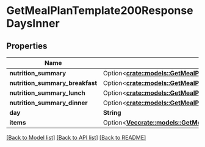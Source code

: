 # GetMealPlanTemplate200ResponseDaysInner

## Properties

Name | Type | Description | Notes
------------ | ------------- | ------------- | -------------
**nutrition_summary** | Option<[**crate::models::GetMealPlanWeek200ResponseDaysInnerNutritionSummary**](getMealPlanWeek_200_response_days_inner_nutritionSummary.md)> |  | [optional]
**nutrition_summary_breakfast** | Option<[**crate::models::GetMealPlanWeek200ResponseDaysInnerNutritionSummary**](getMealPlanWeek_200_response_days_inner_nutritionSummary.md)> |  | [optional]
**nutrition_summary_lunch** | Option<[**crate::models::GetMealPlanWeek200ResponseDaysInnerNutritionSummary**](getMealPlanWeek_200_response_days_inner_nutritionSummary.md)> |  | [optional]
**nutrition_summary_dinner** | Option<[**crate::models::GetMealPlanWeek200ResponseDaysInnerNutritionSummary**](getMealPlanWeek_200_response_days_inner_nutritionSummary.md)> |  | [optional]
**day** | **String** |  | 
**items** | Option<[**Vec<crate::models::GetMealPlanTemplate200ResponseDaysInnerItemsInner>**](getMealPlanTemplate_200_response_days_inner_items_inner.md)> |  | [optional]

[[Back to Model list]](../README.md#documentation-for-models) [[Back to API list]](../README.md#documentation-for-api-endpoints) [[Back to README]](../README.md)


